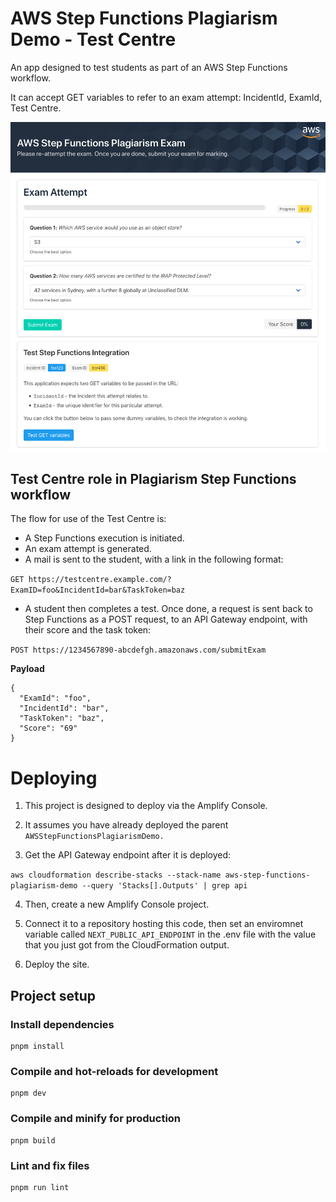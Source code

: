 # AWS Step Functions Plagiarism Demo - Test Centre

An app designed to test students as part of an AWS Step Functions workflow.

It can accept GET variables to refer to an exam attempt: IncidentId, ExamId,
Test Centre.

![TestCentre Screenshot](testcentre-screenshot.png)

## Test Centre role in Plagiarism Step Functions workflow

The flow for use of the Test Centre is:

- A Step Functions execution is initiated.
- An exam attempt is generated.
- A mail is sent to the student, with a link in the following format:

`GET https://testcentre.example.com/?ExamID=foo&IncidentId=bar&TaskToken=baz`

- A student then completes a test. Once done, a request is sent back to Step Functions as a POST request, to an API Gateway endpoint, with their score and the task token:

`POST https://1234567890-abcdefgh.amazonaws.com/submitExam`

**Payload**
```
{
  "ExamId": "foo",
  "IncidentId": "bar",
  "TaskToken": "baz",
  "Score": "69"
}
```

# Deploying

1. This project is designed to deploy via the Amplify Console.

2. It assumes you have already deployed the parent `AWSStepFunctionsPlagiarismDemo.`

3. Get the API Gateway endpoint after it is deployed:

`aws cloudformation describe-stacks --stack-name aws-step-functions-plagiarism-demo --query 'Stacks[].Outputs' | grep api`

4. Then, create a new Amplify Console project.

5. Connect it to a repository hosting this code, then set an enviromnet variable called `NEXT_PUBLIC_API_ENDPOINT` in the .env file with the value that you just got from the CloudFormation output.

6. Deploy the site.

## Project setup
### Install dependencies

```
pnpm install
```

### Compile and hot-reloads for development
```
pnpm dev
```

### Compile and minify for production
```
pnpm build
```
### Lint and fix files
```
pnpm run lint
```

